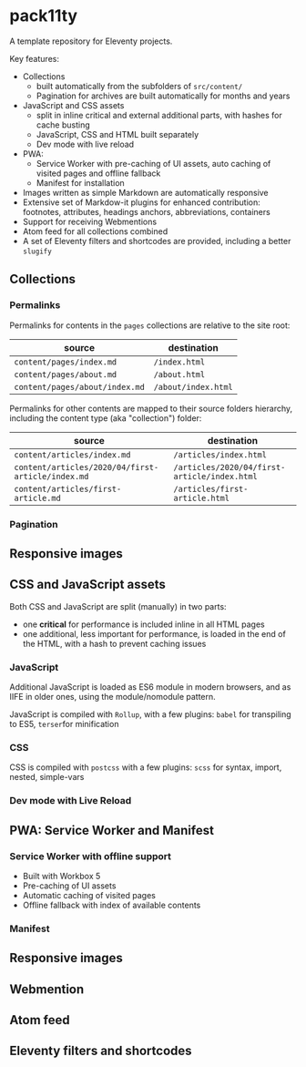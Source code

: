 # pack11ty

A template repository for Eleventy projects.

Key features:

- Collections
  - built automatically from the subfolders of `src/content/`
  - Pagination for archives are built automatically for months and years
- JavaScript and CSS assets
  - split in inline critical and external additional parts, with hashes for cache busting
  - JavaScript, CSS and HTML built separately
  - Dev mode with live reload
- PWA:
  - Service Worker with pre-caching of UI assets, auto caching of visited pages and offline fallback
  - Manifest for installation
- Images written as simple Markdown are automatically responsive
- Extensive set of Markdow-it plugins for enhanced contribution: footnotes, attributes, headings anchors, abbreviations, containers
- Support for receiving Webmentions
- Atom feed for all collections combined
- A set of Eleventy filters and shortcodes are provided, including a better `slugify`

## Collections

### Permalinks

Permalinks for contents in the `pages` collections are relative to the site root:

| source                         | destination         |
| ------------------------------ | ------------------- |
| `content/pages/index.md`       | `/index.html`       |
| `content/pages/about.md`       | `/about.html`       |
| `content/pages/about/index.md` | `/about/index.html` |

Permalinks for other contents are mapped to their source folders hierarchy, including the content type (aka "collection") folder:

| source                                            | destination                                  |
| ------------------------------------------------- | -------------------------------------------- |
| `content/articles/index.md`                       | `/articles/index.html`                       |
| `content/articles/2020/04/first-article/index.md` | `/articles/2020/04/first-article/index.html` |
| `content/articles/first-article.md`               | `/articles/first-article.html`               |

### Pagination

## Responsive images

## CSS and JavaScript assets

Both CSS and JavaScript are split (manually) in two parts:

- one **critical** for performance is included inline in all HTML pages
- one additional, less important for performance, is loaded in the end of the HTML, with a hash to prevent caching issues

### JavaScript

Additional JavaScript is loaded as ES6 module in modern browsers, and as IIFE in older ones, using the module/nomodule pattern.

JavaScript is compiled with `Rollup`, with a few plugins: `babel` for transpiling to ES5, `terser`for minification

### CSS

CSS is compiled with `postcss` with a few plugins: `scss` for syntax, import, nested, simple-vars

### Dev mode with Live Reload

## PWA: Service Worker and Manifest

### Service Worker with offline support

- Built with Workbox 5
- Pre-caching of UI assets
- Automatic caching of visited pages
- Offline fallback with index of available contents

### Manifest

## Responsive images

## Webmention

## Atom feed

## Eleventy filters and shortcodes
